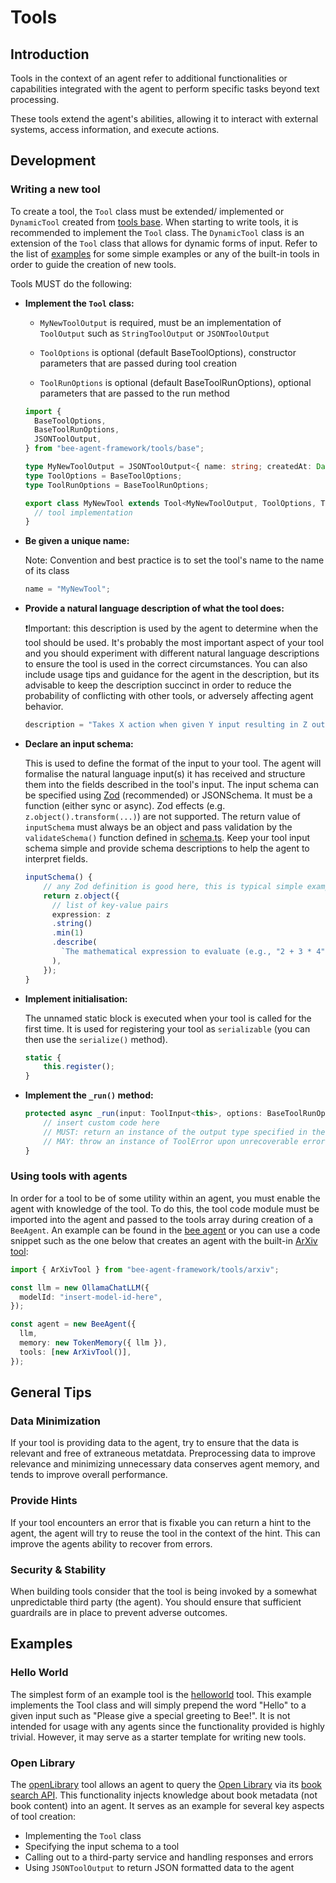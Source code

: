 # Tools

## Introduction

Tools in the context of an agent refer to additional functionalities or capabilities integrated with the agent to perform specific tasks beyond text processing.

These tools extend the agent's abilities, allowing it to interact with external systems, access information, and execute actions.

## Development

### Writing a new tool

To create a tool, the `Tool` class must be extended/ implemented or `DynamicTool` created from [tools base](../src/tools/base.ts). When starting to write tools, it is recommended to implement the `Tool` class. The `DynamicTool` class is an extension of the `Tool` class that allows for dynamic forms of input. Refer to the list of [examples](#examples) for some simple examples or any of the built-in tools in order to guide the creation of new tools.

Tools MUST do the following:

- **Implement the `Tool` class:**

  - `MyNewToolOutput` is required, must be an implementation of `ToolOutput` such as `StringToolOutput` or `JSONToolOutput`

  - `ToolOptions` is optional (default BaseToolOptions), constructor parameters that are passed during tool creation

  - `ToolRunOptions` is optional (default BaseToolRunOptions), optional parameters that are passed to the run method

  ```ts
  import {
    BaseToolOptions,
    BaseToolRunOptions,
    JSONToolOutput,
  } from "bee-agent-framework/tools/base";

  type MyNewToolOutput = JSONToolOutput<{ name: string; createdAt: Date }>;
  type ToolOptions = BaseToolOptions;
  type ToolRunOptions = BaseToolRunOptions;

  export class MyNewTool extends Tool<MyNewToolOutput, ToolOptions, ToolRunOptions> {
    // tool implementation
  }
  ```

- **Be given a unique name:**

  Note: Convention and best practice is to set the tool's name to the name of its class

  ```ts
  name = "MyNewTool";
  ```

- **Provide a natural language description of what the tool does:**

  ❗Important: this description is used by the agent to determine when the tool should be used. It's probably the most important aspect of your tool and you should experiment with different natural language descriptions to ensure the tool is used in the correct circumstances. You can also include usage tips and guidance for the agent in the description, but
  its advisable to keep the description succinct in order to reduce the probability of conflicting with other tools, or adversely affecting agent behavior.

  ```ts
  description = "Takes X action when given Y input resulting in Z output";
  ```

- **Declare an input schema:**

  This is used to define the format of the input to your tool. The agent will formalise the natural language input(s) it has received and structure them into the fields described in the tool's input. The input schema can be specified using [Zod](https://github.com/colinhacks/zod) (recommended) or JSONSchema. It must be a function (either sync or async). Zod effects (e.g. `z.object().transform(...)`) are not supported. The return value of `inputSchema` must always be an object and pass validation by the `validateSchema()` function defined in [schema.ts](../src/internals/helpers/schema.ts). Keep your tool input schema simple and provide schema descriptions to help the agent to interpret fields.

  <!-- eslint-skip -->

  ```ts
  inputSchema() {
      // any Zod definition is good here, this is typical simple example
      return z.object({
        // list of key-value pairs
        expression: z
        .string()
        .min(1)
        .describe(
          `The mathematical expression to evaluate (e.g., "2 + 3 * 4").`,
        ),
      });
  }
  ```

- **Implement initialisation:**

  The unnamed static block is executed when your tool is called for the first time. It is used for registering your tool as `serializable` (you can then use the `serialize()` method).

  <!-- eslint-skip -->

  ```ts
  static {
      this.register();
  }
  ```

- **Implement the `_run()` method:**

  <!-- eslint-skip -->

  ```ts
  protected async _run(input: ToolInput<this>, options: BaseToolRunOptions | undefined, run: RunContext<this>) {
      // insert custom code here
      // MUST: return an instance of the output type specified in the tool class definition
      // MAY: throw an instance of ToolError upon unrecoverable error conditions encountered by the tool
  }
  ```

### Using tools with agents

In order for a tool to be of some utility within an agent, you must enable the agent with knowledge of the tool. To do this, the tool code module must be imported into the agent and passed to the tools array during creation of a `BeeAgent`. An example can be found in the [bee agent](../examples/agents/bee.ts) or you can use a code snippet such as the one below that creates an agent with the built-in [ArXiv tool](../src/tools/arxiv.ts):

```ts
import { ArXivTool } from "bee-agent-framework/tools/arxiv";

const llm = new OllamaChatLLM({
  modelId: "insert-model-id-here",
});

const agent = new BeeAgent({
  llm,
  memory: new TokenMemory({ llm }),
  tools: [new ArXivTool()],
});
```

## General Tips

### Data Minimization

If your tool is providing data to the agent, try to ensure that the data is relevant and free of extraneous metatdata. Preprocessing data to improve relevance and minimizing unnecessary data conserves agent memory, and tends to improve overall performance.

### Provide Hints

If your tool encounters an error that is fixable you can return a hint to the agent, the agent will try to reuse the tool in the context of the hint. This can improve the agents ability
to recover from errors.

### Security & Stability

When building tools consider that the tool is being invoked by a somewhat unpredictable third party (the agent). You should ensure that sufficient guardrails are in place to prevent
adverse outcomes.

## Examples

### Hello World

The simplest form of an example tool is the [helloworld](../examples/tools/helloWorld.ts) tool. This example implements the Tool class and will simply prepend the word "Hello" to a given input such as "Please give a special greeting to Bee!". It is not intended for usage with any agents since the functionality provided is highly trivial. However, it may serve as a starter template for writing new tools.

### Open Library

The [openLibrary](../examples/tools/openLibrary.ts) tool allows an agent to query the [Open Library](https://openlibrary.org/) via its [book search API](https://openlibrary.org/dev/docs/api/search). This functionality injects knowledge about book metadata (not book content) into an agent. It serves as an example for several key aspects of tool creation:

- Implementing the `Tool` class
- Specifying the input schema to a tool
- Calling out to a third-party service and handling responses and errors
- Using `JSONToolOutput` to return JSON formatted data to the agent
